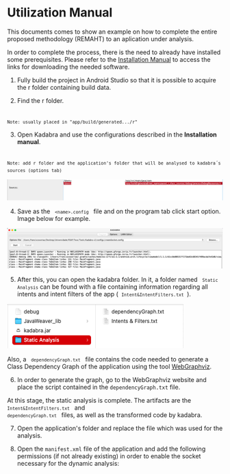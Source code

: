 # Utilization Manual

This documents comes to show an example on how to complete the entire proposed methodology (REMAHT) to an aplication under analysis.

In order to complete the process, there is the need to already have installed some prerequisites. Please refer to the [Installation Manual](/Manuals/InstallationManual.md) to access the links for downloading the needed software.

1. Fully build the project in Android Studio so that it is possible to acquire the r folder containing build data.

2. Find the r folder.

<code> ` Note: usually placed in "app/build/generated.../r" `</code>

3. Open Kadabra and use the configurations described in the **Installation manual**. 

<code> `Note: add r folder and the application's folder that will be analysed to kadabra´s sources (options tab)` </code>

 <img src="/Images/r.png" alt="r"/>

4. Save as the <code> `<name>.config` </code> file and on the program tab click start option. Image below for example.
 
 <img src="/Images/start.png" alt="example1"/>

5. After this, you can open the kadabra folder. In it, a folder named <code> `Static Analysis`</code> can be found with a file containing information regarding all intents and intent filters of the app (<code> `Intent&IntentFilters.txt` </code>). 

 <img src="/Images/files.png" alt="example2"/>
 
Also, a <code> `dependencyGraph.txt` </code> file contains the code needed to generate a Class Dependency Graph of the application using the tool [WebGraphviz](http://www.webgraphviz.com).

6. In order to generate the graph, go to the WebGraphviz website and place the script contained in the `dependencyGraph.txt` file.

At this stage, the static analysis is complete. The artifacts are the <code> `Intent&IntentFilters.txt` </code> and <code> `dependencyGraph.txt` </code> files, as well as the transformed code by kadabra.

7. Open the application's folder and replace the file which was used for the analysis.

8. Open the `manifest.xml` file of the application and add the following permissions (if not already existing) in order to enable the socket necessary for the dynamic analysis:

<code> 
 
 <uses-permission android:name="android.permission.INTERNET"/>
 
<uses-permission android:name="android.permission.READ_EXTERNAL_STORAGE"/> 
 
 
 </code>

 
 
